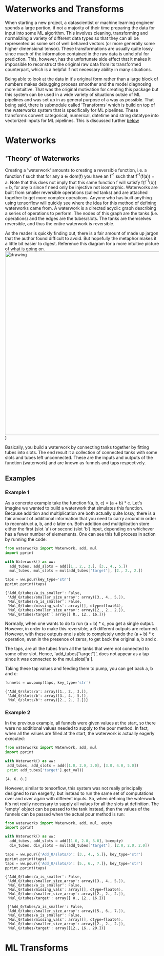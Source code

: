 # Waterworks and Transforms
When starting a new project, a datascientist or machine learning engineer spends a large portion, if not a majority of their time preparing the data for input into some ML algorithm. This involves cleaning, transforming and normalizing a variety of different data types so that they can all be represented as some set of well behaved vectors (or more generally some higher dimensional tensor). These transformations are usually quite lossy since much of the information contained in the raw data is unhelpful for prediction. This, however, has the unfortunate side effect that it makes it impossible to reconstruct the original raw data from its transformed counterpart, which is a helpful if not necessary ability in many situations. 

Being able to look at the data in it's original form rather than a large block of numbers makes debugging process smoother and the model diagnosing more intuitive. That was the original motivation for creating this package but this system can be used in a wide variety of situations outsie of ML pipelines and was set up in as general purpose of a way as possible. That being said, there is submodule called 'Transforms' which is build on top of the waterworks system that is specifically for ML pipelines. These transforms convert categorical, numerical, datetime and string datatype into vectorized inputs for ML pipelines. This is discussed further [below](*ml-transfoms)

# Waterworks
## 'Theory' of Waterworks
Creating a 'waterwork' amounts to creating a reversible function, i.e. a function f such that for any a &in; dom(f) you have an f<sup>-1</sup> such that f<sup>-1</sup>(f(a)) = a. Note that this does not imply that this same function f will satisfy f(f<sup>-1</sup>(b)) = b, for any b since f need only be injective not isomorphic. Waterworks are built from smaller reversible operations (called tanks) and are attached together to get more complex operations. Anyone who has built anything using [tensorflow](https://www.tensorflow.org/) will quickly see where the idea for this method of defining waterworks came from. A waterwork is a directed acyclic graph describing a series of operations to perform. The nodes of this graph are the tanks (i.e. operations) and the edges are the tubes/slots. The tanks are themselves reversible, and thus the entire waterwork is reversible. 

As the reader is quickly finding out, there is a fair amount of made up jargon that the author found difficult to avoid. But hopefully the metaphor makes it a little bit easier to digest. Reference this diagram for a more intuitive picture of what is going on.
<img src="https://raw.githubusercontent.com/CRSilkworth/waterworks/master/images/waterwork.png" alt="drawing" width="600"/>)

Basically, you build a waterwork by connecting tanks together by fitting tubes into slots. The end result it a collection of connected tanks with some slots and tubes left unconnected. These are the inputs and outputs of the function (waterwork) and are known as funnels and taps respectively. 

## Examples
### Example 1
As a concrete example take the function f(a, b, c) = (a + b) * c. Let's imagine we wanted to build a waterwork that simulates this function. Because addition and multiplication are both actually quite lossy, there is a fair amount of additional information that you need to carry around in order to reconstruct a, b, and c later on. Both addition and multiplication store either the first (slot 'a') or second (slot 'b') input, depending on whichever has a fewer number of elemements. One can see this full process in action by running the code:
```python
from waterworks import Waterwork, add, mul
import pprint

with Waterwork() as ww:
  add_tubes, add_slots = add([1., 2., 3.], [3., 4., 5.])
  mul_tubes, mul_slots = mul(add_tubes['target'], [2., 2., 2.])

taps = ww.pour(key_type='str')
pprint.pprint(taps)
```
```
{'Add_0/tubes/a_is_smaller': False,
 'Add_0/tubes/smaller_size_array': array([3., 4., 5.]),
 'Mul_0/tubes/a_is_smaller': False,
 'Mul_0/tubes/missing_vals': array([], dtype=float64),
 'Mul_0/tubes/smaller_size_array': array([2., 2., 2.]),
 'Mul_0/tubes/target': array([ 8., 12., 16.])}
```

Normally, when one wants to do to run (a + b) * c, you get a single output. However, in order to make this reversible, a 6 different outputs are returned. However, with these outputs one is able to completely undo the (a + b) * c operation, even in the presence of zeros, to get back the original a, b and c. 

The taps, are all the tubes from all the tanks that were not connected to some other slot. Hence, 'add_tubes\["target"\]', does not appear as a tap since it was connected to the mul_slots\['a'\]. 

Taking these tap values and feeding them to pump, you can get back a, b and c:
```python
funnels = ww.pump(taps, key_type='str')
```
```
{'Add_0/slots/a': array([1., 2., 3.]),
 'Add_0/slots/b': array([3., 4., 5.]),
 'Mul_0/slots/b': array([2., 2., 2.])}
 ```
 ### Example 2
In the previous example, all funnels were given values at the start, so there were no additional values needed to supply to the pour method. In fact, when all the values are filled at the start, the waterwork is actually eagerly executed:
 ```python
from waterworks import Waterwork, add, mul
import pprint

with Waterwork() as ww:
  add_tubes, add_slots = add([1.0, 2.0, 3.0], [3.0, 4.0, 5.0])
  print add_tubes['target'].get_val()
```
```
[4. 6. 8.]
```
However, similar to tensorflow, this system was not really principally designed to run eargerly, but instead to run the same set of computations over and over again with different inputs. So, when defining the waterwork it's not really necessary to supply all values for all the slots at definition. The 'empty' object can be passed to the tank instead, then the values of the funnels can be passed when the actual pour method is run:
```python
from waterworks import Waterwork, add, mul, empty
import pprint

with Waterwork() as ww:
  add_tubes, add_slots = add([1.0, 2.0, 3.0], b=empty)
  div_tubes, div_slots = mul(add_tubes['target'], [2.0, 2.0, 2.0])

taps = ww.pour({'Add_0/slots/b': [3., 4., 5.]}, key_type='str')
pprint.pprint(taps)
taps = ww.pour({'Add_0/slots/b': [5., 6., 7.]}, key_type='str')
pprint.pprint(taps)
```
```
{'Add_0/tubes/a_is_smaller': False,
 'Add_0/tubes/smaller_size_array': array([3., 4., 5.]),
 'Mul_0/tubes/a_is_smaller': False,
 'Mul_0/tubes/missing_vals': array([], dtype=float64),
 'Mul_0/tubes/smaller_size_array': array([2., 2., 2.]),
 'Mul_0/tubes/target': array([ 8., 12., 16.])}
 
 {'Add_0/tubes/a_is_smaller': False,
 'Add_0/tubes/smaller_size_array': array([5., 6., 7.]),
 'Mul_0/tubes/a_is_smaller': False,
 'Mul_0/tubes/missing_vals': array([], dtype=float64),
 'Mul_0/tubes/smaller_size_array': array([2., 2., 2.]),
 'Mul_0/tubes/target': array([12., 16., 20.])}
```
# ML Transforms
